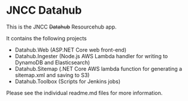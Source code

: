 # JNCC Datahub

This is the JNCC ~~Datahub~~ Resourcehub app.

It contains the following projects
- Datahub.Web (ASP.NET Core web front-end)
- Datahub.Ingester (Node.js AWS Lambda handler for writing to DynamoDB and Elasticsearch)
- Datahub.Sitemap (.NET Core AWS lambda function for generating a sitemap.xml and saving to S3)
- Datahub.Toolbox (Scripts for Jenkins jobs)

Please see the individual readme.md files for more information.
